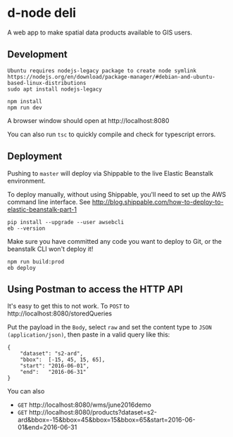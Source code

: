 
d-node deli
============

A web app to make spatial data products available to GIS users.

Development
-----------
    Ubuntu requires nodejs-legacy package to create node symlink
    https://nodejs.org/en/download/package-manager/#debian-and-ubuntu-based-linux-distributions
    sudo apt install nodejs-legacy

    npm install
    npm run dev

A browser window should open at http://localhost:8080

You can also run `tsc` to quickly compile and check for typescript errors.

Deployment
----------

Pushing to `master` will deploy via Shippable to the live Elastic Beanstalk environment.

To deploy manually, without using Shippable, you'll need to set up the AWS command line interface.
See http://blog.shippable.com/how-to-deploy-to-elastic-beanstalk-part-1

    pip install --upgrade --user awsebcli
    eb --version

Make sure you have committed any code you want to deploy to Git, or the beanstalk CLI won't deploy it!

    npm run build:prod
    eb deploy
    
Using Postman to access the HTTP API
------------------------------------

It's easy to get this to not work. To `POST` to http://localhost:8080/storedQueries

Put the payload in the `Body`, select `raw` and set the content type to `JSON (application/json)`, then paste in a valid query like this:

    {
        "dataset": "s2-ard",
        "bbox":  [-15, 45, 15, 65],
        "start": "2016-06-01",
        "end":   "2016-06-31"
    }

You can also 

- `GET` http://localhost:8080/wms/june2016demo
- `GET` http://localhost:8080/products?dataset=s2-ard&bbox=-15&bbox=45&bbox=15&bbox=65&start=2016-06-01&end=2016-06-31
